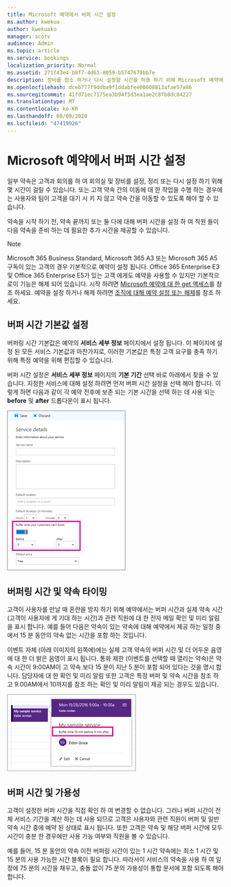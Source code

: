```yaml
---
title: Microsoft 예약에서 버퍼 시간 설정
ms.author: kwekua
author: kwekuako
manager: scotv
audience: Admin
ms.topic: article
ms.service: bookings
localization_priority: Normal
ms.assetid: 271f43e4-b8f7-4d63-8059-b5747679bb7e
description: 장비를 청소 하거나 다시 설정할 시간을 허용 하기 위해 Microsoft 예약에서 약속 전후에 버퍼 시간을 설정 합니다.
ms.openlocfilehash: dceb777f9ddba9f1ddabfee00608813afae57a86
ms.sourcegitcommit: 41fd71ec7175ea3b94f5d3ea1ae2c8fb8dc84227
ms.translationtype: MT
ms.contentlocale: ko-KR
ms.lasthandoff: 09/09/2020
ms.locfileid: "47419926"
---
```

# <a name="set-buffer-time-in-microsoft-bookings"></a>Microsoft 예약에서 버퍼 시간 설정

일부 약속은 고객과 회의를 하 여 회의실 및 장비를 설정, 정리 또는 다시 설정 하기 위해 몇 시간이 걸릴 수 있습니다. 또는 고객 약속 간의 이동에 대 한 작업을 수행 하는 경우에는 사용자와 팀이 고객을 대기 시 키 지 않고 약속 간을 이동할 수 있도록 해야 할 수 있습니다.

약속을 시작 하기 전, 약속 끝까지 또는 둘 다에 대해 버퍼 시간을 설정 하 여 직원 들이 다음 약속을 준비 하는 데 필요한 추가 시간을 제공할 수 있습니다.

> [!NOTE]
> Microsoft 365 Business Standard, Microsoft 365 A3 또는 Microsoft 365 A5 구독이 있는 고객의 경우 기본적으로 예약이 설정 됩니다. Office 365 Enterprise E3 및 Office 365 Enterprise E5가 있는 고객 에게도 예약을 사용할 수 있지만 기본적으로이 기능은 해제 되어 있습니다. 시작 하려면 [Microsoft 예약에 대 한 get 액세스](get-access.md)를 참조 하세요. 예약을 설정 하거나 해제 하려면 [조직에 대해 예약 설정 또는 해제](turn-bookings-on-or-off.md)를 참조 하세요.

## <a name="set-buffer-time-defaults"></a>버퍼 시간 기본값 설정

버퍼링 시간 기본값은 예약의 **서비스 세부 정보** 페이지에서 설정 됩니다. 이 페이지에 설정 된 모든 서비스 기본값과 마찬가지로, 이러한 기본값은 특정 고객 요구를 충족 하기 위해 특정 예약을 위해 편집할 수 있습니다.

버퍼 시간 설정은 **서비스 세부 정보** 페이지의 **기본 기간** 선택 바로 아래에서 찾을 수 있습니다. 지정한 서비스에 대해 설정 하려면 먼저 버퍼 시간 설정을 선택 해야 합니다. 이렇게 하면 다음과 같이 각 예약 전후에 보존 되는 기본 시간을 선택 하는 데 사용 되는 **before** 및 **after** 드롭다운이 표시 됩니다.

   ![버퍼링 시간을 사용 하는 예약 이미지](../media/bookings-buffertime.png)

## <a name="buffer-time-and-appointment-timing"></a>버퍼링 시간 및 약속 타이밍

고객이 사용자를 만날 때 혼란을 방지 하기 위해 예약에서는 버퍼 시간과 실제 약속 시간 (고객이 사용자에 게 기대 하는 시간)과 관련 직원에 대 한 전자 메일 확인 및 미리 알림을 표시 합니다. 예를 들어 다음은 약속이 있는 약속에 대해 예약에서 제공 하는 일정 중에서 15 분 동안의 약속 없는 시간을 포함 하는 것입니다.

이벤트 자체 (아래 이미지의 왼쪽에)에는 실제 고객 약속의 버퍼 시간 및 더 어두운 음영에 대 한 더 밝은 음영이 표시 됩니다. 통화 제한 (이벤트를 선택할 때 열리는 약속)은 약속 시간이 9:00AM이 고 약속 보다 15 분이 지난 5 분이 포함 되어 있다는 것을 명시 합니다. 담당자에 대 한 확인 및 미리 알림 또한 고객은 특정 버퍼 및 약속 시간을 참조 하 고 9:00AM에서 10까지를 참조 하는 확인 및 미리 알림이 제공 되는 경우도 있습니다.

   ![버퍼 시간이 표시 된 예약 약속 통화 아웃 이미지](../media/bookings-buffertime-callout.png)

## <a name="buffer-time-and-availability"></a>버퍼 시간 및 가용성

고객이 설정한 버퍼 시간을 직접 확인 하 여 변경할 수 없습니다. 그러나 버퍼 시간이 전체 서비스 기간을 계산 하는 데 사용 되므로 고객은 사용자와 관련 직원이 버퍼 및 일반 약속 시간 중에 예약 된 상태로 표시 됩니다. 또한 고객은 약속 및 해당 버퍼 시간에 모두 시간이 충분 한 경우에만 사용 가능 여부와 직원을 볼 수 있습니다.

예를 들어, 15 분 동안의 약속 이전 버퍼링 시간이 있는 1 시간 약속에는 최소 1 시간 및 15 분의 사용 가능한 시간 블록이 필요 합니다. 따라서이 서비스의 약속을 사용 하 여 일정에 75 분의 시간을 채우고, 충돌 없이 75 분의 가용성이 통합 문서에 포함 되도록 해야 합니다.
